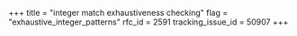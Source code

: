 +++
title = "integer match exhaustiveness checking"
flag = "exhaustive_integer_patterns"
rfc_id = 2591
tracking_issue_id = 50907
+++

